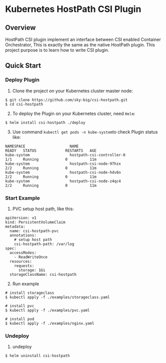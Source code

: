 # Kubernetes HostPath CSI Plugin

## Overview

HostPath CSI plugin implement an interface between CSI enabled Container Orchestrator, This is exactly the same as the native HostPath plugin.
This project purpose is to learn how to write CSI plugin.

## Quick Start

### Deploy Plugin

1. Clone the project on your Kubernetes cluster master node:
```
$ git clone https://github.com/sky-big/csi-hostpath.git
$ cd csi-hostpath
```

2. To deploy the Plugin on your Kubernetes cluster, need ` Helm `:
```
$ helm install csi-hostpath ./deploy
```

3. Use command ```kubectl get pods -n kube-system```to check Plugin status like:
```
NAMESPACE                    NAME                                                     READY   STATUS             RESTARTS   AGE
kube-system                  hostpath-csi-controller-0                                1/1     Running            0          11m
kube-system                  hostpath-csi-node-97hzx                                  2/2     Running            0          11m
kube-system                  hostpath-csi-node-hdv6n                                  2/2     Running            0          11m
kube-system                  hostpath-csi-node-z4qc4                                  2/2     Running            0          11m
```

### Start Example

1. PVC setup host path, like this:
```
apiVersion: v1
kind: PersistentVolumeClaim
metadata:
  name: csi-hostpath-pvc
  annotations:
    # setup host path
    csi-hostpath-path: /var/log
spec:
  accessModes:
    - ReadWriteOnce
  resources:
    requests:
      storage: 1Gi
  storageClassName: csi-hostpath
```

2. Run example
```
# install storageclass
$ kubectl apply -f ./examples/storageclass.yaml

# install pvc
$ kubectl apply -f ./examples/pvc.yaml

# install pod
$ kubectl apply -f ./examples/nginx.yaml
```

### Undeploy

1. undeploy
```
$ helm uninstall csi-hostpath
```
